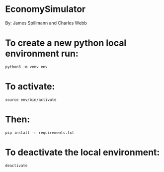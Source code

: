 # EconomySimulator
By: James Spillmann and Charles Webb

# To create a new python local environment run:
    python3 -m venv env

# To activate:
    source env/bin/activate

# Then:
    pip install -r requirements.txt

# To deactivate the local environment:
    deactivate